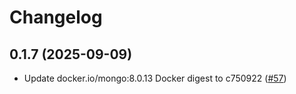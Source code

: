 # Changelog

## 0.1.7 (2025-09-09)

* Update docker.io/mongo:8.0.13 Docker digest to c750922 ([#57](https://github.com/CloudPirates-io/helm-charts/pull/57))

